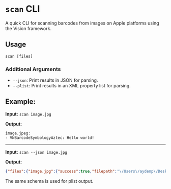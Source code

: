 #  `scan` CLI

A quick CLI for scanning barcodes from images on Apple platforms using the Vision framework.

## Usage

`scan [files]`

### Additional Arguments

- `--json`: Print results in JSON for parsing.
- `--plist`: Print results in an XML property list for parsing.

## Example:

**Input:** `scan image.jpg`

**Output:** 
```
image.jpeg:
- VNBarcodeSymbologyAztec: Hello world!
```

---

**Input:** `scan --json image.jpg`

**Output:** 
```json
{"files":{"image.jpg":{"success":true,"filepath":"\/Users\/aydenp\/Desktop\/image.jpg","barcodes":[{"type":"VNBarcodeSymbologyAztec","data":"Hello world!"}]}}}
```

The same schema is used for plist output.
